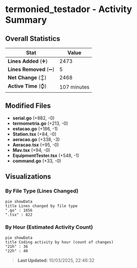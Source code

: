# termonied_testador - Activity Summary 

## Overall Statistics

| Stat                   | Value                                                             |
| ---------------------- | ----------------------------------------------------------------- |
| **Lines Added** (➕)   | 2473                                          |
| **Lines Removed** (➖) | 5                                        |
| **Net Change** (↕)    | 2468                |
| **Active Time** (⌚)   | 107 minutes |


## Modified Files
- **serial.go** (+882, -0)
- **termometria.go** (+213, -0)
- **estacao.go** (+186, -1)
- **Station.tsx** (+84, -0)
- **aeracao.go** (+338, -3)
- **Aeracao.tsx** (+95, -0)
- **Mav.tsx** (+94, -0)
- **EquipmentTester.tsx** (+548, -1)
- **command.go** (+33, -0)

## Visualizations

### By File Type (Lines Changed)

```mermaid
pie showData
title Lines changed by file type
".go" : 1656
".tsx" : 822
```

### By Hour (Estimated Activity Count)

```mermaid
pie showData
title Coding activity by hour (count of changes)
"21h" : 36
"22h" : 40
```


> **Last Updated:** 10/03/2025, 22:46:32